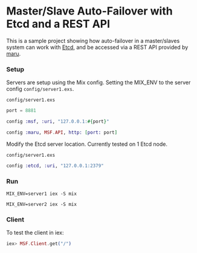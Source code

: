 Master/Slave Auto-Failover with Etcd and a REST API
===

This is a sample project showing how auto-failover in a master/slaves system can work with [Etcd](https://github.com/coreos/etcd/), and be accessed via a REST API provided by [maru](https://github.com/falood/maru).

### Setup

Servers are setup using the Mix config. Setting the MIX_ENV to the server config `config/server1.exs`.

`config/server1.exs`

```elixir
port = 8881

config :msf, :uri, "127.0.0.1:#{port}"

config :maru, MSF.API, http: [port: port]
```

Modify the Etcd server location. Currently tested on 1 Etcd node.

`config/server1.exs`

```elixir
config :etcd, :uri, "127.0.0.1:2379"
```

### Run

```
MIX_ENV=server1 iex -S mix
```

```
MIX_ENV=server2 iex -S mix
```

### Client

To test the client in iex:

```elixir
iex> MSF.Client.get("/")
```